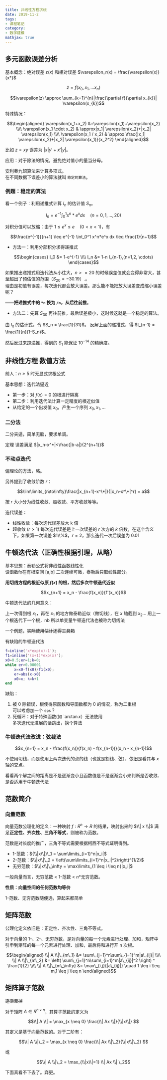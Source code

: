 ```yaml
---
title: 非线性方程求根
date: 2019-11-2
tags:
- 课程笔记
category:
- 数学建模
mathjax: true
---
```


## 多元函数误差分析

基本概念：绝对误差 $\varepsilon(x)$ 和相对误差 $\varepsilon_r(x) = \frac{\varepsilon(x)}{x*}$

$$z=f(x_0,x_1,...x_n)$$ 

$$\varepsilon(z) \approx \sum_{k=1}^{n}|\frac{\partial f}{\partial x_{k}}| \varepsilon(x_{k})$$

特殊情况：

$$\begin{aligned}
\varepsilon(x_1+x_2) &=\varepsilon(x_1)+\varepsilon(x_2) \\\\
\varepsilon(x_1 \cdot x_2) & \approx|x_1| \varepsilon(x_2)+|x_2| \varepsilon(x_1) \\\\
 \varepsilon(x_1 / x_2) & \approx \frac{|x_1| \varepsilon(x_2)+|x_2| \varepsilon(x_1)}{x_2^2}
\end{aligned}$$

比如 $z=xy$ 误差为 $|x|y'+x'|y|$。

应用：对于除法的情况，避免绝对值小的量当分母。

安利秦九韶算法来计算多项式。  
在不同数据下误差小的算法就叫 `稳定的算法`。

### 例题：稳定的算法

看一个例子：利用递推式计算 $I_n$ 的估计值 $S_n$。 

$$I_n = e^{-1} \int_0^1 x^n*e^x dx \quad (n = 0, 1, ...,20)$$

对积分值可以放缩：由于 $1 \leq e^x \leq e \quad(0<x<1)$，有

$$\frac{e^{-1}}{n+1} \leq e^{-1} \int_0^1 x^n*e^x dx \leq \frac{1}{n+1}$$

* 方法一：利用分部积分求得递推式

$$\begin{cases}
I_0 &= 1-e^{-1} \\\\
I_n &= 1-n I_{n-1},(n=1,2, \cdots)
\end{cases}$$

如果推出递推式用迭代法从小往大，$n>=20$ 的时候误差值就会变得非常大，甚至超出了预估值的范围（$S_{20} = -30.19$）.。  
理由是初值有误差，每次迭代都会放大误差。那么能不能把放大误差变成缩小误差呢？  

**——把递推式中的 `*n` 换为 `/n`，从后往前推**。

* 方法二：先算 $S_{30}$ 再往前推，最后误差极小，这时候这就是一个稳定的算法。

由 $I_n$ 的估计式，令 $S_n = \frac{1}{31}$。
反解上面的递推式，得 $I_{n-1} = \frac{1}{n}(1-S_n)$。

然后反过来跑递推，得到的 $S_1$ 能保证 $10^{-14}$ 的精确度。

## 非线性方程 数值方法

前人：$n \geq 5$ 时无显式求根公式  

基本思想：迭代法逼近  
* 第一步：对 $f(x)=0$ 的根进行隔离  
* 第二步：利用迭代法计算一定精度的根近似值  
* 从给定的一个出发值 $x_0$，产生一个序列 $x_0, x_1,...$

### 二分法

二分夹逼，简单无脑，要求单调。

定理 误差满足 $|x_n-x^*|<\frac{|b-a|}{2^{n+1}}$

### 不动点迭代

偏理论的方法，略。

另外提到了收敛阶数 $r$：

$$\lim\limits_{n\to\infty}\frac{|x_{n+1}-x^\*|}{|x_n-x^\*|^r} = a$$


按 $r$ 大小分为线性收敛、超收敛、平方收敛等等。

迭代误差：

* 线性收敛：每次迭代误差放大 k 倍
* 超收敛 ($r>1$) 每次迭代误差是上一次误差的 $r$ 次方的 $k$ 倍数，在这个含义下，如果第一次误差 $1\\%$，$r=2$，那么迭代一次后误差为 $0.01%*k$


## 牛顿迭代法（正确性根据引理，从略）

基本思想：泰勒公式将非线性函数线性化  
设函数fx在有根空间 [a,b] 二次连续可微，泰勒后只取线性部分。  

**用切线方程的根近似原 $f(x)$ 的根，然后多次牛顿迭代近似**

$$x_{n+1} = x_n - \frac{f(x_n)}{f'(x_n)}$$

牛顿迭代法的几何意义：

上一次得到根 $x_1$，再在 $x_1$ 的地方做泰勒近似（做切线），在 $x$ 轴截到 $x_2$... 用上一个根迭代下一个根，nb
所以单变量牛顿迭代法也被称为切线法

一个例题，~~实际使用估计还得工具箱~~

有缺陷的牛顿迭代法

```m
f=inline('x*exp(x)-1');
f1=inline('(x+1)*exp(x)');
x0=0.5;er=1;k=0;
while er>0.00001
    x=x0-f(x0)/f1(x0);
    er=abs(x-x0)
    x0=x; k=k+1
end
```

缺陷：

1. 被 0 除错误，根使得原函数和导函数都为 0 的情况，称为二重根  
可以考虑加一个 `eps`？
2. 死循环：对于特殊函数(如 `$\arctan x$）无法使用  
多次迭代无进展的话跳出，换个算法

### 牛顿迭代法改进：弦截法

$$x_{n+1} = x_n - \frac{f(x_n)}{f(x_n) - f(x_{n-1})}(x_n - x_{n-1})$$

不使用切线，而是使用上两次迭代的点的线（也就是割线、弦），依旧是看其与 $x$ 轴的交点。

看看两个解之间的距离是不是逐渐变小且函数值是不是逐渐变小来判断是否收敛、是否适用于牛顿迭代法

## 范数简介

### 向量范数

向量范数公理化的定义：一种映射 $f: R^n \to R$ 的结果，映射出来的 $\\| x \\|$ 满足**正定性、齐次性、三角不等式**，则被称为范数。

范数是对长度的推广，三角不等式需要根据柯西不等式证明得到。

* 1-范数：${\\|x\\|}\_1 = \sum\limits_{i=1}^n|x_i|$
* 2-范数：$\\|x\\|\_2 = \left(\sum\limits_{i=1}^n|x_i|^2\right)^{1/2}$
* 无穷范数：$\\|x\\|\_\infty = \max\limits_{1 \leq i \leq n}|x_i|$

一般向量而言，无穷范数 < 1-范数 < $n*$无穷范数。

**性质：向量空间的任何范数均等价**

1-范数、无穷范数随便选，算起来都简单

## 矩阵范数

公理化定义依旧是：正定性、齐次性、三角不等式。

对于向量的 1-、2-、无穷范数，是对向量的每一个元素进行处理、加和，矩阵中引申到矩阵的每一个元素进行处理、加和，最后将和进行开 n 次根。

$$\begin{aligned}
\\| A \\|\_{m\_1} &= \sum\_{j=1}^n\sum\_{i=1}^m|a\_{ij}| \\\\
\\| A \\|\_{m\_2} &= \left( \sum\_{j=1}^n\sum\_{i=1}^m|a\_{ij}|^2 \right) ^ \frac{1}{2} \\\\
\\| A \\|\_{m\_\infty} &= \max\_{i,j}{|a\_{ij}|} \quad 1 \leq i \leq m,1 \leq j \leq n 
\end{aligned}$$


## 矩阵算子范数

~~逐渐晕掉~~

对于矩阵 $A \in R^{n \times n}$，其算子范数的定义为

$$\\| A \\| = \max_{x \neq 0} \frac{\\| Ax \\|}{\\|x\\|} $$

其定义是基于向量范数的。对于二阶有：

$$\\| A \\|\_2 = \max_{x \neq 0} \frac{\\| Ax \\|\_2}{\\|x\\|\_2} $$

或

$$\\| A \\|\_2 = \max_{\\|x\\|=1} \\| Ax \\| \_2$$

下面真看不下去了。弃更。